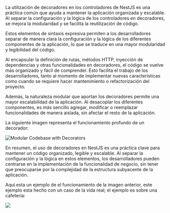 La utilización de decoradores en los controladores de NestJS es una práctica común que ayuda a mantener la aplicación organizada y escalable. Al separar la configuración y la lógica de los controladores en decoradores, se mejora la modularidad y se facilita la reutilización de código.

Estos elementos de sintaxis expresiva permiten a los desarrolladores separar de manera clara la configuración y la lógica de los diferentes componentes de la aplicación, lo que se traduce en una mayor modularidad y legibilidad del código.

Al encapsular la definición de rutas, métodos HTTP, inyección de dependencias y otras funcionalidades en decoradores, el código se vuelve más organizado y fácil de comprender. Esto facilita el trabajo de los desarrolladores, tanto al momento de implementar nuevas características como cuando se requiere hacer mantenimiento o refactorización del proyecto.

Además, la naturaleza modular que aportan los decoradores permite una mayor escalabilidad de la aplicación. Al desacoplar los diferentes componentes, es más sencillo agregar, modificar o reemplazar funcionalidades de manera aislada, sin afectar el resto de la aplicación.

La siguiente imagen representa el funcionamiento profundo de un decorador:

![Modular Codebase with Decorators](https://www.pentalog.com/wp-content/uploads/2023/10/MicrosoftTeams-image-215.png)

En resumen, el uso de decoradores en NestJS es una práctica clave para mantener un código organizado, legible y escalable. Al separar la configuración y la lógica en estos elementos, los desarrolladores pueden centrarse en la implementación de la funcionalidad de negocio, sin tener que preocuparse por la complejidad de la estructura subyacente de la aplicación.

Aquí esta un ejemplo de el funcionamiento de la imagen anterior, este ejemplo esta hecho con un caso de la vida real; el ejemplo es sobre una cafetería:

![](https://www.pentalog.com/wp-content/uploads/2023/10/MicrosoftTeams-image-216.png)
